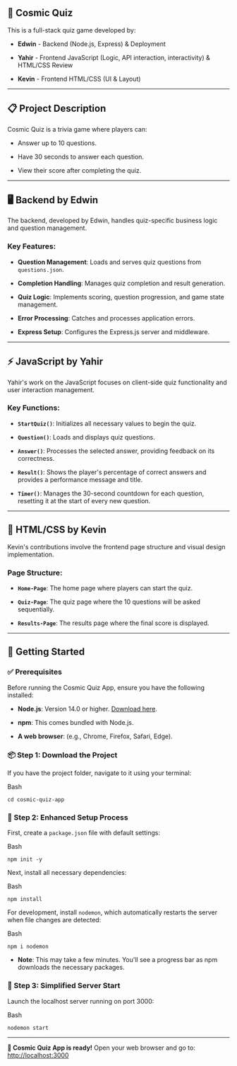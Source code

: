 ## 🌌 Cosmic Quiz

This is a full-stack quiz game developed by:

- **Edwin** - Backend (Node.js, Express) & Deployment
    
- **Yahir** - Frontend JavaScript (Logic, API interaction, interactivity) & HTML/CSS Review
    
- **Kevin** - Frontend HTML/CSS (UI & Layout)
    

---

## 📋 Project Description

Cosmic Quiz is a trivia game where players can:

- Answer up to 10 questions.
    
- Have 30 seconds to answer each question.
    
- View their score after completing the quiz.
    

---

## 🖥️ Backend by Edwin

The backend, developed by Edwin, handles quiz-specific business logic and question management.

### Key Features:

- **Question Management**: Loads and serves quiz questions from `questions.json`.
    
- **Completion Handling**: Manages quiz completion and result generation.
    
- **Quiz Logic**: Implements scoring, question progression, and game state management.
    
- **Error Processing**: Catches and processes application errors.
    
- **Express Setup**: Configures the Express.js server and middleware.
    

---

## ⚡ JavaScript by Yahir

Yahir's work on the JavaScript focuses on client-side quiz functionality and user interaction management.

### Key Functions:

- **`StartQuiz()`**: Initializes all necessary values to begin the quiz.
    
- **`Question()`**: Loads and displays quiz questions.
    
- **`Answer()`**: Processes the selected answer, providing feedback on its correctness.
    
- **`Result()`**: Shows the player's percentage of correct answers and provides a performance message and title.
    
- **`Timer()`**: Manages the 30-second countdown for each question, resetting it at the start of every new question.
    

---

## 🎨 HTML/CSS by Kevin

Kevin's contributions involve the frontend page structure and visual design implementation.

### Page Structure:

- **`Home-Page`**: The home page where players can start the quiz.
    
- **`Quiz-Page`**: The quiz page where the 10 questions will be asked sequentially.
    
- **`Results-Page`**: The results page where the final score is displayed.
    

---

## 🚀 Getting Started

### ✅ Prerequisites

Before running the Cosmic Quiz App, ensure you have the following installed:

- **Node.js**: Version 14.0 or higher. [Download here](https://nodejs.org/en/download/).
    
- **npm**: This comes bundled with Node.js.
    
- **A web browser**: (e.g., Chrome, Firefox, Safari, Edge).
    

### 📦 Step 1: Download the Project

If you have the project folder, navigate to it using your terminal:

Bash

```
cd cosmic-quiz-app
```

### 🔧 Step 2: Enhanced Setup Process

First, create a `package.json` file with default settings:

Bash

```
npm init -y
```

Next, install all necessary dependencies:

Bash

```
npm install
```

For development, install `nodemon`, which automatically restarts the server when file changes are detected:

Bash

```
npm i nodemon
```

- **Note**: This may take a few minutes. You'll see a progress bar as npm downloads the necessary packages.
    

### 🎯 Step 3: Simplified Server Start

Launch the localhost server running on port 3000:

Bash

```
nodemon start
```

---

**🌌 Cosmic Quiz App is ready!** Open your web browser and go to: [http://localhost:3000](https://www.google.com/search?q=http://localhost:3000)
